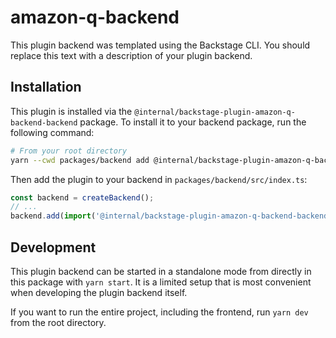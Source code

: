 # amazon-q-backend

This plugin backend was templated using the Backstage CLI. You should replace this text with a description of your plugin backend.

## Installation

This plugin is installed via the `@internal/backstage-plugin-amazon-q-backend-backend` package. To install it to your backend package, run the following command:

```bash
# From your root directory
yarn --cwd packages/backend add @internal/backstage-plugin-amazon-q-backend-backend
```

Then add the plugin to your backend in `packages/backend/src/index.ts`:

```ts
const backend = createBackend();
// ...
backend.add(import('@internal/backstage-plugin-amazon-q-backend-backend'));
```

## Development

This plugin backend can be started in a standalone mode from directly in this
package with `yarn start`. It is a limited setup that is most convenient when
developing the plugin backend itself.

If you want to run the entire project, including the frontend, run `yarn dev` from the root directory.
